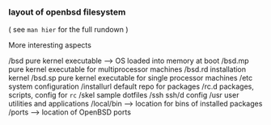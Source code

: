 ### layout of openbsd filesystem
( see ```man hier``` for the full rundown )

More interesting aspects

/bsd     pure kernel executable --> OS loaded into memory at boot
/bsd.mp  pure kernel executable for multiprocessor machines
/bsd.rd  installation kernel
/bsd.sp  pure kernel executable for single processor machines
/etc     system configuration
         /installurl  default repo for packages
         /rc.d  packages, scripts, config for ```rc```
         /skel  sample dotfiles
         /ssh   ssh/d config
/usr     user utilities and applications
         /local/bin --> location for bins of installed packages
         /ports     --> location of OpenBSD ports

